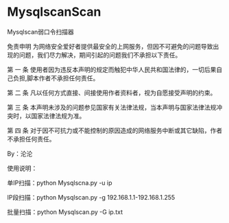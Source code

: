 # MysqlscanScan
Mysqlscan弱口令扫描器

免责申明
为网络安全爱好者提供最安全的上网服务，但因不可避免的问题导致出现的问题，我们尽力解决，期间引起的问题我们不承担以下责任。

第 一 条
使用者因为违反本声明的规定而触犯中华人民共和国法律的，一切后果自己负担,脚本作者不承担任何责任。

第 二 条
凡以任何方式直接、间接使用作者资料者，视为自愿接受声明的约束。

第 三 条
本声明未涉及的问题参见国家有关法律法规，当本声明与国家法律法规冲突时，以国家法律法规为准。

第 四 条
对于因不可抗力或不能控制的原因造成的网络服务中断或其它缺陷，作者不承担任何责任。


By：沦沦

使用说明：

单IP扫描：python Mysqlscna.py -u ip

IP段扫描：python Mysqlscan.py -g 192.168.1.1-192.168.1.255

批量扫描：python Mysqlscan.py -G ip.txt
